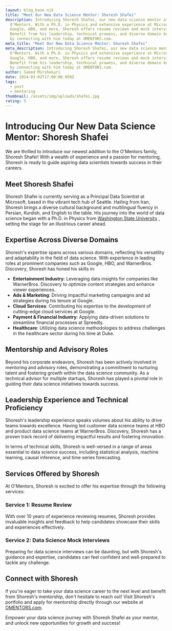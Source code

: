 ```yaml
---
layout: blog_base.njk
title: "Meet Our New Data Science Mentor: Shoresh Shafei"
description: Introducing Shoresh Shafei, our new data science mentor at
  O'Mentors. With a Ph.D. in Physics and extensive experience at Microsoft,
  Google, HBO, and more, Shoresh offers resume reviews and mock interviews.
  Benefit from his leadership, technical prowess, and diverse domain knowledge
  by connecting with him today at OMENTORS.com.
meta_title: "Meet Our New Data Science Mentor: Shoresh Shafei"
meta_description: Introducing Shoresh Shafei, our new data science mentor at
  O'Mentors. With a Ph.D. in Physics and extensive experience at Microsoft,
  Google, HBO, and more, Shoresh offers resume reviews and mock interviews.
  Benefit from his leadership, technical prowess, and diverse domain knowledge
  by connecting with him today at OMENTORS.com.
author: Saeed Mirshekari
date: 2024-03-02T17:00:00.050Z
tags:
  - post
  - mentoring
thumbnail: /assets/img/uploads/shafei.jpg
rating: 5
---
```

# Introducing Our New Data Science Mentor: Shoresh Shafei

We are thrilled to introduce our newest addition to the O'Mentors family, Shoresh Shafei! With a wealth of experience and a passion for mentoring, Shoresh is ready to guide aspiring data scientists towards success in their careers.

## Meet Shoresh Shafei

Shoresh Shafei is currently serving as a Principal Data Scientist at Microsoft, based in the vibrant tech hub of Seattle. Hailing from Iran, Shoresh brings a diverse cultural background and multilingual fluency in Persian, Kurdish, and English to the table. His journey into the world of data science began with a Ph.D. in Physics from [Washington State University](https://wsu.edu/)
, setting the stage for an illustrious career ahead.

## Expertise Across Diverse Domains

Shoresh's expertise spans across various domains, reflecting his versatility and adaptability in the field of data science. With experience in leading roles at prominent companies such as Google, HBO, and WarnerBros. Discovery, Shoresh has honed his skills in:

- **Entertainment Industry**: Leveraging data insights for companies like WarnerBros. Discovery to optimize content strategies and enhance viewer experiences.
- **Ads & Marketing**: Driving impactful marketing campaigns and ad strategies during his tenure at Google.
- **Cloud Services**: Contributing his expertise to the development of cutting-edge cloud services at Google.
- **Payment & Financial Industry**: Applying data-driven solutions to streamline financial processes at Spreedly.
- **Healthcare**: Utilizing data science methodologies to address challenges in the healthcare sector during his time at Duke.

## Mentorship and Advisory Roles

Beyond his corporate endeavors, Shoresh has been actively involved in mentoring and advisory roles, demonstrating a commitment to nurturing talent and fostering growth within the data science community. As a technical advisor for multiple startups, Shoresh has played a pivotal role in guiding their data science initiatives towards success.

## Leadership Experience and Technical Proficiency

Shoresh's leadership experience speaks volumes about his ability to drive teams towards excellence. Having led customer data science teams at HBO and product data science teams at WarnerBros. Discovery, Shoresh has a proven track record of delivering impactful results and fostering innovation.

In terms of technical skills, Shoresh is well-versed in a range of areas essential to data science success, including statistical analysis, machine learning, causal inference, and time series forecasting.

## Services Offered by Shoresh

At O'Mentors, Shoresh is excited to offer his expertise through the following services:

### Service 1: Resume Review

With over 10 years of experience reviewing resumes, Shoresh provides invaluable insights and feedback to help candidates showcase their skills and experiences effectively.

### Service 2: Data Science Mock Interviews

Preparing for data science interviews can be daunting, but with Shoresh's guidance and expertise, candidates can feel confident and well-prepared to tackle any challenge.

## Connect with Shoresh

If you're eager to take your data science career to the next level and benefit from Shoresh's mentorship, don't hesitate to reach out! Visit Shoresh's portfolio and 
 apply for mentorship directly through our website at [OMENTORS.com](https://omentors.com).

Empower your data science journey with Shoresh Shafei as your mentor, and unlock new opportunities for growth and success!